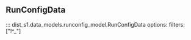 ## RunConfigData

::: dist_s1.data_models.runconfig_model.RunConfigData
    options:
      filters: ["!^_"]

